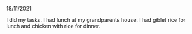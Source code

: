 18/11/2021

I did my tasks. I had lunch at my grandparents house. I had giblet rice for lunch and chicken with rice for dinner.